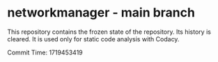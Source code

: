 # networkmanager - main branch

This repository contains the frozen state of the repository.
Its history is cleared. It is used only for static code
analysis with Codacy.

Commit Time: 1719453419